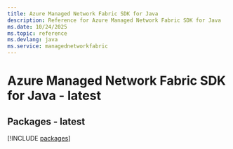 ```yaml
---
title: Azure Managed Network Fabric SDK for Java
description: Reference for Azure Managed Network Fabric SDK for Java
ms.date: 10/24/2025
ms.topic: reference
ms.devlang: java
ms.service: managednetworkfabric
---
```

# Azure Managed Network Fabric SDK for Java - latest
## Packages - latest
[!INCLUDE [packages](managed-network-fabric-index.md)]